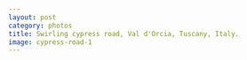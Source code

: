 ```yaml
---
layout: post
category: photos
title: Swirling cypress road, Val d'Orcia, Tuscany, Italy.
image: cypress-road-1
---
```

